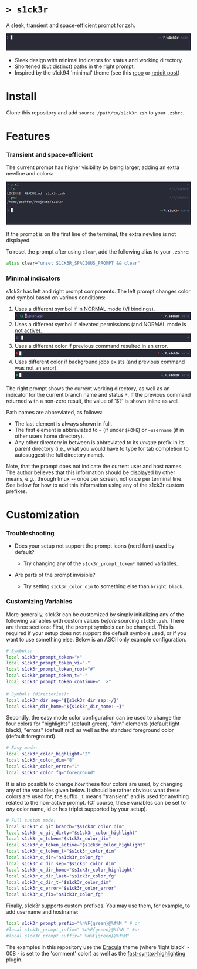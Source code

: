 # `> s1ck3r`

A sleek, transient and space-efficient prompt for zsh.

![main prompt](https://github.com/pseifer/s1ck3r/blob/main/images/s1ck3r-main.png?raw=true)

- Sleek design with minimal indicators for status and working directory.
- Shortened (but distinct) paths in the right prompt.
- Inspired by the s1ck94 'minimal' theme (see this [repo](https://github.com/zimfw/s1ck94) or [reddit post](https://www.reddit.com/r/commandline/comments/2ycc5c/zsh_minimal_theme/))

# Install

Clone this repository and add `source /path/to/s1ck3r.zsh` to your `.zshrc`.

# Features

### Transient and space-efficient

The current prompt has higher visibility by being larger, adding an extra newline and colors:

![transient prompt](https://github.com/pseifer/s1ck3r/blob/main/images/s1ck3r-large.png?raw=true)

If the prompt is on the first line of the terminal, the extra newline is not displayed.

To reset the prompt after using `clear`, add the following alias to your `.zshrc`:
```sh
alias clear="unset S1CK3R_SPACIOUS_PROMPT && clear"
```

### Minimal indicators

s1ck3r has left and right prompt components.
The left prompt changes color and symbol based on various conditions:

1. Uses a different symbol if in NORMAL mode (VI bindings).
![vi normal mode prompt](https://github.com/pseifer/s1ck3r/blob/main/images/s1ck3r-vi.png?raw=true)
2. Uses a different symbol if elevated permissions (and NORMAL mode is not active).
![root prompt](https://github.com/pseifer/s1ck3r/blob/main/images/s1ck3r-root.png?raw=true)
3. Uses a different color if previous command resulted in an error.
![error prompt](https://github.com/pseifer/s1ck3r/blob/main/images/s1ck3r-err.png?raw=true)
4. Uses different color if background jobs exists (and previous command was not an error).
![background jobs prompt](https://github.com/pseifer/s1ck3r/blob/main/images/s1ck3r-jobs.png?raw=true)

The right prompt shows the current working directory, as well as an indicator for the current branch name and status `*`.
If the previous command returned with a non-zero result, the value of '$?' is shown inline as well.

Path names are abbreviated, as follows:
- The last element is always shown in full.
- The first element is abbreviated to `~` (if under `$HOME`) or `~username` (if in other users home directory).
- Any other directory in between is abbreviated to its *unique* prefix in its parent directory (i.e., what you would have to type for tab completion to autosuggest the full directory name).

Note, that the prompt does not indicate the current user and host names.
The author believes that this information should be displayed by other means, e.g., through tmux -- once per screen, not once per terminal line.
See below for how to add this information using any of the s1ck3r custom prefixes.

# Customization

### Troubleshooting

- Does your setup not support the prompt icons (nerd font) used by default?
    - Try changing any of the `s1ck3r_prompt_token*` named variables.

- Are parts of the prompt invisible?
    - Try setting `s1ck3r_color_dim` to something else than `bright black`.

### Customizing Variables

More generally, s1ck3r can be customized by simply initializing any of the following variables with custom values *before* sourcing `s1ck3r.zsh`.
There are three sections: First, the prompt symbols can be changed.
This is required if your setup does not support the default symbols used, or if you want to use something else.
Below is an ASCII only example configuration.

```sh
# Symbols:
local s1ck3r_prompt_token=">"
local s1ck3r_prompt_token_vi="-"
local s1ck3r_prompt_token_root="#"
local s1ck3r_prompt_token_t="-"
local s1ck3r_prompt_token_continue="  >"

# Symbols (directories):
local s1ck3r_dir_sep="${s1ck3r_dir_sep:-/}"
local s1ck3r_dir_home="${s1ck3r_dir_home:-~}"
```

Secondly, the easy mode color configuration can be used to change the four colors for "highlights" (default green), "dim" elements (default light black), "errors" (default red) as well as the standard foreground color (default foreground).

```sh
# Easy mode:
local s1ck3r_color_highlight="2"
local s1ck3r_color_dim="8"
local s1ck3r_color_error="1"
local s1ck3r_color_fg="foreground"
```

It is also possible to change *how* these four colors are used, by changing any of the variables given below.
It should be rather obvious what these colors are used for; the suffix `_t` means "transient" and is used for anything related to the non-active prompt.
(Of course, these variables can be set to *any* color name, id or hex triplet supported by your setup).

```sh
# Full custom mode:
local s1ck3r_c_git_branch="$s1ck3r_color_dim"
local s1ck3r_c_git_dirty="$s1ck3r_color_highlight"
local s1ck3r_c_token="$s1ck3r_color_dim"
local s1ck3r_c_token_active="$s1ck3r_color_highlight"
local s1ck3r_c_token_t="$s1ck3r_color_dim"
local s1ck3r_c_dir="$s1ck3r_color_fg"
local s1ck3r_c_dir_sep="$s1ck3r_color_dim"
local s1ck3r_c_dir_home="$s1ck3r_color_highlight"
local s1ck3r_c_dir_last="$s1ck3r_color_fg"
local s1ck3r_c_dir_t="$s1ck3r_color_dim"
local s1ck3r_c_error="$s1ck3r_color_error"
local s1ck3r_c_fix="$s1ck3r_color_fg"
```

Finally, s1ck3r supports custom prefixes. You may use them, for example, to add username and hostname:

```sh
local s1ck3r_prompt_prefix="%n%F{green}@%f%M " # or
#local s1ck3r_prompt_infix=" %n%F{green}@%f%M " #or
#local s1ck3r_prompt_suffix=" %n%F{green}@%f%M"
```

The examples in this repository use the [Dracula](https://draculatheme.com/) theme (where 'light black' - 008 - is set to the 'comment' color) as well as the [fast-syntax-highlighting](https://github.com/zdharma-continuum/fast-syntax-highlighting) plugin.
